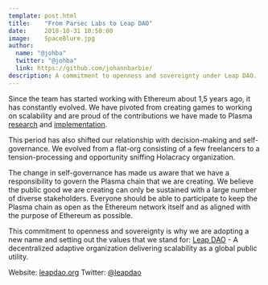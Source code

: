 ```yaml
---
template: post.html
title:    "From Parsec Labs to Leap DAO"
date:     2018-10-31 10:50:00
image:    SpaceBlure.jpg
author:
  name: "@johba"
  twitter: "@johba"
  link: https://github.com/johannbarbie/
description: A commitment to openness and sovereignty under Leap DAO.
---
```


Since the team has started working with Ethereum about 1,5 years ago, it has constantly evolved. We have pivoted from creating games to working on scalability and are proud of the contributions we have made to Plasma [research](https://ethresear.ch/t/plasma-leap-a-state-enabled-computing-model-for-plasma/3539) and [implementation](https://parseclabs.org/blog/Announcing-Plasma-Leap-Testnet/).

This period has also shifted our relationship with decision-making and self-governance. We evolved from a flat-org consisting of a few freelancers to a tension-processing and opportunity sniffing Holacracy organization.

The change in self-governance has made us aware that we have a responsibility to govern the Plasma chain that we are creating. We believe the public good we are creating can only be sustained with a large number of diverse stakeholders. Everyone should be able to participate to keep the Plasma chain as open as the Ethereum network itself and as aligned with the purpose of Ethereum as possible. 

This commitment to openness and sovereignty is why we are adopting a new name and setting out the values that we stand for: [Leap DAO](http://leapdao.org) - A decentralized adaptive organization delivering scalability as a global public utility.

Website: [leapdao.org](http://leapdao.org)
Twitter: [@leapdao](https://twitter.com/leapdao)


